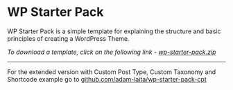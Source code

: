 # WP Starter Pack

WP Starter Pack is a simple template for explaining the structure and basic principles of creating a WordPress Theme.

*To download a template, click on the following link - [wp-starter-pack.zip](https://github.com/adam-laita/wp-starter-pack/releases/latest/download/wp-starter-pack.zip)*

___

For the extended version with Custom Post Type, Custom Taxonomy and Shortcode example go to [github.com/adam-laita/wp-starter-pack-cpt](https://github.com/adam-laita/wp-starter-pack-cpt)
